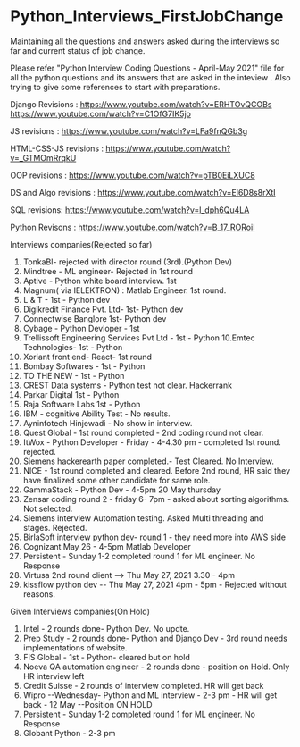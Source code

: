 # Python_Interviews_FirstJobChange
Maintaining all the questions and answers asked during the interviews so far and current status of job change.

Please refer "Python Interview Coding Questions - April-May 2021" file for all the python questions and its answers that are asked in the inteview .
Also trying to give some references to start with preparations.

Django Revisions :
https://www.youtube.com/watch?v=ERHTOvQCOBs
https://www.youtube.com/watch?v=C1OfG7IK5jo

JS revisions :
https://www.youtube.com/watch?v=LFa9fnQGb3g

HTML-CSS-JS revisions :
https://www.youtube.com/watch?v=_GTMOmRrqkU

OOP revisions :
https://www.youtube.com/watch?v=pTB0EiLXUC8

DS and Algo revisions :
https://www.youtube.com/watch?v=El6D8s8rXtI

SQL revisions:
https://www.youtube.com/watch?v=l_dph6Qu4LA

Python Revisons :
https://www.youtube.com/watch?v=B_17_RORoiI



Interviews companies(Rejected so far)

1. TonkaBI- rejected with director round (3rd).(Python Dev)
2. Mindtree - ML engineer- Rejected in 1st round
3. Aptive - Python white board interview. 1st
4. Magnum( via IELEKTRON) : Matlab Engineer. 1st round.
5. L & T - 1st - Python dev
6. Digikredit Finance Pvt. Ltd- 1st- Python dev
7. Connectwise Banglore 1st- Python dev
8. Cybage - Python Devloper - 1st
9. Trellissoft Engineering Services Pvt Ltd - 1st - Python
10.Emtec Technologies- 1st - Python
11. Xoriant front end- React- 1st round
12. Bombay Softwares - 1st - Python
13. TO THE NEW - 1st - Python
14. CREST Data systems  - Python test not clear. Hackerrank
15. Parkar Digital 1st - Python
16. Raja Software Labs 1st - Python
17. IBM - cognitive Ability Test - No results.
18. Ayninfotech Hinjewadi - No show in interview.
19. Quest Global - 1st round completed - 2nd coding round not clear.
20. ItWox - Python Developer - Friday - 4-4.30 pm - completed 1st round. rejected.
21. Siemens hackerearth paper completed.- Test Cleared. No Interview.
22. NICE - 1st round completed and cleared. Before 2nd round, HR said they have finalized some other candidate for same role.
23. GammaStack - Python Dev - 4-5pm 20 May thursday
24. Zensar coding round 2 - friday 6- 7pm - asked about sorting algorithms. Not selected.
25. Siemens interview Automation testing. Asked Multi threading and stages. Rejected.
26. BirlaSoft interview python dev- round 1 - they need more into AWS side
27. Cognizant May 26 - 4-5pm Matlab Developer
28. Persistent - Sunday 1-2 completed round 1 for ML engineer. No Response
29. Virtusa 2nd round client -->  Thu May 27, 2021 3.30 - 4pm 
30. kissflow python dev -- Thu May 27, 2021 4pm - 5pm - Rejected without reasons.


Given Interviews companies(On Hold)

1. Intel - 2 rounds done- Python Dev. No updte.
2. Prep Study - 2 rounds done- Python and Django Dev - 3rd round needs implementations of website.
3. FIS Global - 1st - Python- cleared but on hold
4. Noeva QA automation engineer  - 2 rounds done - position on Hold. Only HR interview left
5. Credit Suisse - 2 rounds of interview completed. HR will get back 
6. Wipro --Wednesday- Python and ML interview - 2-3 pm - HR will get back - 12 May --Position ON HOLD
7. Persistent - Sunday 1-2 completed round 1 for ML engineer. No Response
8. Globant Python - 2-3 pm
